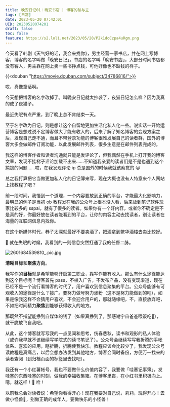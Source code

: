 ```yaml
---
title: 晚安日记01：晚安书店 | 博客的破与立
tags: [日常]
date: 2023-05-20 07:42:01
UID: 20230520074201
draft: false
toc: false
feature: https://s2.loli.net/2023/05/20/P2k1doCzpa4uRgm.png
---
```


今天看了韩剧《天气好的话，我会来找你》，男主经营一家书店，并在网上写博客，博客的名字叫做「晚安日记」。书店的名字叫「晚安书店」，大部分时间书店都没有客人，男主靠在网上卖一些书挣点钱，可他好像也不缺钱的样子。

{{<douban "https://movie.douban.com/subject/34786816/">}}

哎，真像童话啊。

今天想把博客的名字改掉了。叫晚安日记就太抄袭了，夜猫日记怎么样？因为我真的成了夜猫子。

最近失眠有点严重，到了晚上总不肯结束一天。
<!--more-->
至于名字改为日记，则是想让这个自留地更加生活化私人化一些。说实话一开始运营博客是想过说不定博客做大了能有收入的，后来了解了知名博客的变现方案之后，发现自己走不通，而且不带登录功能的博客很难发展自己的读者群，国外的博客大多会做邮件订阅功能，以此发展邮件列表，很多生意是在邮件列表完成的。

我这样的博客作者和读者沟通就只能是发评论了，但我偶然在手机上打开我的博客文章，发现不挂梯子评论加载不出来……不知道我亲爱的读者们是不是也遇到这个尴尬的问题……哎，在我发现评论 ip 总是国外的时候我就该察觉的 😔

总之我打算把它当做更加私人化的日记簿来写，现在大概也没有人特意来个人网站上找教程了吧？

前一段时间，我悟到一个道理，一个内容要放到正确的平台，才能最大化影响力，最明显的例子是当初 ob 教程发在我的公众号上根本没人看，后来放到笔记软件玩家比较多的 sspai，就有了很多的读者。如果你有一个好内容，或者你不确定是不是真的好，你最好放在读者能看到的平台，让你的内容主动去找读者，别让读者在海量的互联网信息内找你。

在这个新媒体时代，巷子太深就最好不要卖酒了，把酒拿到繁华酒楼去卖比较好。

🌲
就在失眠的时候，我看到的一则信息突然打通了我的任督二脉。

![2601684539810_.pic.jpg](https://s2.loli.net/2023/05/20/zAXjvmsZbRd9oJ6.jpg)

**清晰目标**和**聚焦方向**。

我写作的**目标**就是希望能够开启第二职业，靠写作能有收入。那么有什么途径能达到这个目标呢？博客首先 pass，不植入广告，不发布产品，没有变现渠道，现在已经不是一个流行看博客的时代了，用户喜欢到信息聚集的平台。公众号能够有可观收入的途径是什么？接广。要努力做号努力涨粉（这不是努力能做到的吧），如果是像我这样不会猜用户喜欢，不会迎合用户的，那就随缘吧，不，直接放弃吧，不如把时间精力**聚焦**到能够获得收入的地方。

那既然不指望能挣到自媒体的钱了（如果真挣到了，那感谢宇宙爸爸喂饭吃🙏），就干脆放飞自我吧。

从此，这个博客就写写我的一点见闻和思考，伤春悲秋，读书和观影的私人体验（或许我早就不该继续写学院式的读书笔记了）。公众号会继续写写我折腾的手帐体系、喜欢的应用，瞎折腾，折腾使我快乐。教程应该会比较少了，我发现公众号读教程是真痛苦，以后会想办法发到其他地方，博客会同时备份，方便万一找来的读者查阅（到归档页面的标签里去找吧）。

我还有一个小红薯帐号，我也不要做什么价值内容了，我要做「哇塞记事簿」，发哇塞的东西哇塞的时刻，做我的幸福收集箱。在博客里丧，在小红书里积极向上。嗯，就这样！🍻 哈！

以前我总会对读者说：希望你看得开心！现在我要对自己说，莉莉，玩得开心！去做小怪兽👾，别做正确的成年人，要做快乐的小怪兽！
